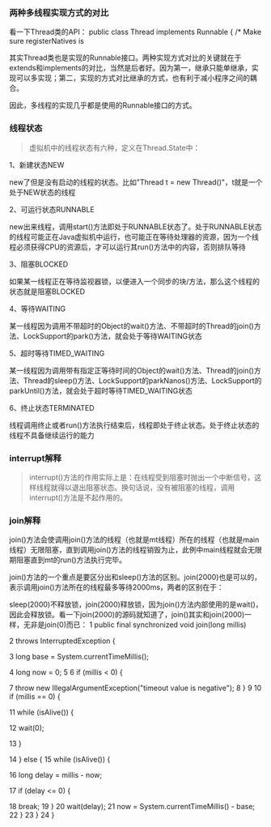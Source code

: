 ### 两种多线程实现方式的对比

看一下Thread类的API：
public
class Thread implements Runnable {
    /* Make sure registerNatives is 


其实Thread类也是实现的Runnable接口。两种实现方式对比的关键就在于extends和implements的对比，当然是后者好。因为第一，继承只能单继承，实现可以多实现；第二，实现的方式对比继承的方式，也有利于减小程序之间的耦合。

因此，多线程的实现几乎都是使用的Runnable接口的方式。

### 线程状态

> 虚拟机中的线程状态有六种，定义在Thread.State中：

1、新建状态NEW

new了但是没有启动的线程的状态。比如"Thread t = new Thread()"，t就是一个处于NEW状态的线程

2、可运行状态RUNNABLE

new出来线程，调用start()方法即处于RUNNABLE状态了。处于RUNNABLE状态的线程可能正在Java虚拟机中运行，也可能正在等待处理器的资源，因为一个线程必须获得CPU的资源后，才可以运行其run()方法中的内容，否则排队等待

3、阻塞BLOCKED

如果某一线程正在等待监视器锁，以便进入一个同步的块/方法，那么这个线程的状态就是阻塞BLOCKED

4、等待WAITING

某一线程因为调用不带超时的Object的wait()方法、不带超时的Thread的join()方法、LockSupport的park()方法，就会处于等待WAITING状态

5、超时等待TIMED_WAITING

某一线程因为调用带有指定正等待时间的Object的wait()方法、Thread的join()方法、Thread的sleep()方法、LockSupport的parkNanos()方法、LockSupport的parkUntil()方法，就会处于超时等待TIMED_WAITING状态

6、终止状态TERMINATED

线程调用终止或者run()方法执行结束后，线程即处于终止状态。处于终止状态的线程不具备继续运行的能力

### interrupt解释

> interrupt()方法的作用实际上是：在线程受到阻塞时抛出一个中断信号，这样线程就得以退出阻塞状态。换句话说，没有被阻塞的线程，调用interrupt()方法是不起作用的。

### join解释
join()方法会使调用join()方法的线程（也就是mt线程）所在的线程（也就是main线程）无限阻塞，直到调用join()方法的线程销毁为止，此例中main线程就会无限期阻塞直到mt的run()方法执行完毕。

join()方法的一个重点是要区分出和sleep()方法的区别。join(2000)也是可以的，表示调用join()方法所在的线程最多等待2000ms，两者的区别在于：

sleep(2000)不释放锁，join(2000)释放锁，因为join()方法内部使用的是wait()，因此会释放锁。看一下join(2000)的源码就知道了，join()其实和join(2000)一样，无非是join(0)而已：
 1	public final synchronized void join(long millis) 
 
 2     throws InterruptedException {
 
 3     long base = System.currentTimeMillis();
 
 4     long now = 0;
 5 
 6     if (millis < 0) {
 
 7             throw new IllegalArgumentException("timeout value is negative");
 8     }
 9 
10     if (millis == 0) {

11         while (isAlive()) {

12         wait(0);

13         }

14     } else {
15         while (isAlive()) {

16         long delay = millis - now;

17         if (delay <= 0) {

18             break;
19         }
20         wait(delay);
21         now = System.currentTimeMillis() - base;
22         }
23     }
24     }
